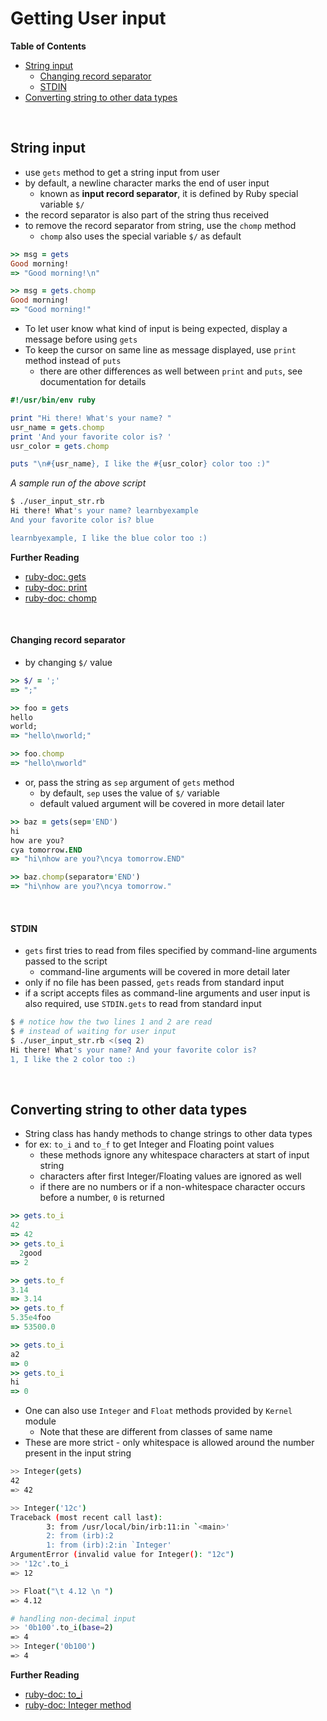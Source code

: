 # <a name="getting-user-input"></a>Getting User input

**Table of Contents**

* [String input](#string-input)
    * [Changing record separator](#changing-record-separator)
    * [STDIN](#stdin)
* [Converting string to other data types](#converting-string-to-other-data-types)

<br>

## <a name="string-input"></a>String input

* use `gets` method to get a string input from user
* by default, a newline character marks the end of user input
    * known as **input record separator**, it is defined by Ruby special variable `$/`
* the record separator is also part of the string thus received
* to remove the record separator from string, use the `chomp` method
    * `chomp` also uses the special variable `$/` as default

```ruby
>> msg = gets
Good morning!
=> "Good morning!\n"

>> msg = gets.chomp
Good morning!
=> "Good morning!"
```

* To let user know what kind of input is being expected, display a message before using `gets`
* To keep the cursor on same line as message displayed, use `print` method instead of `puts`
    * there are other differences as well between `print` and `puts`, see documentation for details

```ruby
#!/usr/bin/env ruby

print "Hi there! What's your name? "
usr_name = gets.chomp
print 'And your favorite color is? '
usr_color = gets.chomp

puts "\n#{usr_name}, I like the #{usr_color} color too :)"
```

*A sample run of the above script*

```bash
$ ./user_input_str.rb
Hi there! What's your name? learnbyexample
And your favorite color is? blue

learnbyexample, I like the blue color too :)
```

**Further Reading**

* [ruby-doc: gets](https://ruby-doc.org/core-2.5.0/Kernel.html#method-i-gets)
* [ruby-doc: print](https://ruby-doc.org/core-2.5.0/Kernel.html#method-i-print)
* [ruby-doc: chomp](https://ruby-doc.org/core-2.5.0/String.html#method-i-chomp)

<br>

#### <a name="changing-record-separator"></a>Changing record separator

* by changing `$/` value

```ruby
>> $/ = ';'
=> ";"

>> foo = gets
hello
world;
=> "hello\nworld;"

>> foo.chomp
=> "hello\nworld"
```

* or, pass the string as `sep` argument of `gets` method
    * by default, `sep` uses the value of `$/` variable
    * default valued argument will be covered in more detail later

```ruby
>> baz = gets(sep='END')
hi
how are you?
cya tomorrow.END
=> "hi\nhow are you?\ncya tomorrow.END"

>> baz.chomp(separator='END')
=> "hi\nhow are you?\ncya tomorrow."
```

<br>

#### <a name="stdin"></a>STDIN

* `gets` first tries to read from files specified by command-line arguments passed to the script
    * command-line arguments will be covered in more detail later
* only if no file has been passed, `gets` reads from standard input
* if a script accepts files as command-line arguments and user input is also required, use `STDIN.gets` to read from standard input

```bash
$ # notice how the two lines 1 and 2 are read
$ # instead of waiting for user input
$ ./user_input_str.rb <(seq 2)
Hi there! What's your name? And your favorite color is? 
1, I like the 2 color too :)
```

<br>

## <a name="converting-string-to-other-data-types"></a>Converting string to other data types

* String class has handy methods to change strings to other data types
* for ex: `to_i` and `to_f` to get Integer and Floating point values
    * these methods ignore any whitespace characters at start of input string
    * characters after first Integer/Floating values are ignored as well
    * if there are no numbers or if a non-whitespace character occurs before a number, `0` is returned

```ruby
>> gets.to_i
42
=> 42
>> gets.to_i
  2good
=> 2

>> gets.to_f
3.14
=> 3.14
>> gets.to_f
5.35e4foo
=> 53500.0

>> gets.to_i
a2
=> 0
>> gets.to_i
hi
=> 0
```

* One can also use `Integer` and `Float` methods provided by `Kernel` module
    * Note that these are different from classes of same name
* These are more strict - only whitespace is allowed around the number present in the input string

```bash
>> Integer(gets)
42
=> 42

>> Integer('12c')
Traceback (most recent call last):
        3: from /usr/local/bin/irb:11:in `<main>'
        2: from (irb):2
        1: from (irb):2:in `Integer'
ArgumentError (invalid value for Integer(): "12c")
>> '12c'.to_i
=> 12

>> Float("\t 4.12 \n ")
=> 4.12

# handling non-decimal input
>> '0b100'.to_i(base=2)
=> 4
>> Integer('0b100')
=> 4
```

**Further Reading**

* [ruby-doc: to_i](https://ruby-doc.org/core-2.5.0/String.html#method-i-to_i)
* [ruby-doc: Integer method](https://ruby-doc.org/core-2.5.0/Kernel.html#method-i-Integer)

